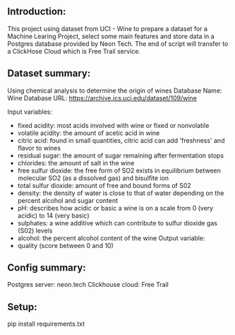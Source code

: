 
Introduction:
----------------
This project using dataset from UCI - Wine to prepare a dataset for a Machine Learing Project, select some main features and store data in a Postgres database provided by Neon Tech. The end of script will transfer to a ClickHose Cloud which is Free Trail service.

Dataset summary:
----------------
Using chemical analysis to determine the origin of wines
Database Name: Wine
Database URL: https://archive.ics.uci.edu/dataset/109/wine

Input variables:
- fixed acidity: most acids involved with wine or fixed or nonvolatile
- volatile acidity: the amount of acetic acid in wine
- citric acid: found in small quantities, citric acid can add 'freshness' and flavor to wines
- residual sugar: the amount of sugar remaining after fermentation stops
- chlorides: the amount of salt in the wine
- free sulfur dioxide: the free form of SO2 exists in equilibrium between molecular SO2 (as a dissolved gas) and bisulfite ion
- total sulfur dioxide: amount of free and bound forms of S02
- density: the density of water is close to that of water depending on the percent alcohol and sugar content
- pH: describes how acidic or basic a wine is on a scale from 0 (very acidic) to 14 (very basic)
- sulphates: a wine additive which can contribute to sulfur dioxide gas (S02) levels
- alcohol: the percent alcohol content of the wine
Output variable:
- quality (score between 0 and 10)

Config summary:
----------------
Postgres server: neon.tech
Clickhouse cloud: Free Trail

Setup:
----------------
pip install requirements.txt
